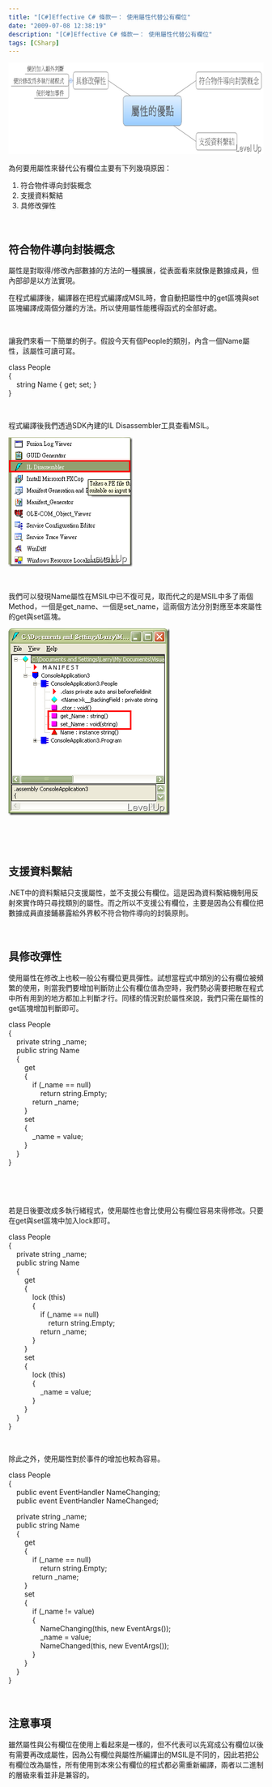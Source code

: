 ```yaml
---
title: "[C#]Effective C# 條款一： 使用屬性代替公有欄位"
date: "2009-07-08 12:38:19"
description: "[C#]Effective C# 條款一： 使用屬性代替公有欄位"
tags: [CSharp]
---
```


<p>
	<img alt="image" border="0" height="181" src="\images\posts\9215\image_thumb.png" style="border-right-width: 0px; display: inline; border-top-width: 0px; border-bottom-width: 0px; border-left-width: 0px" title="image" width="741" /></p>
<p>
	為何要用屬性來替代公有欄位主要有下列幾項原因：</p>
<ol>
	<li>
		符合物件導向封裝概念</li>
	<li>
		支援資料繫結</li>
	<li>
		具修改彈性</li>
</ol>
<p>
	 </p>
<h2>
	符合物件導向封裝概念</h2>
<p>
	屬性是對取得/修改內部數據的方法的一種擴展，從表面看來就像是數據成員，但內部卻是以方法實現。</p>
<p>
	在程式編譯後，編譯器在把程式編譯成MSIL時，會自動把屬性中的get區塊與set區塊編譯成兩個分離的方法。所以使用屬性能穫得函式的全部好處。</p>
<p>
	 </p>
<p>
	讓我們來看一下簡單的例子。假設今天有個People的類別，內含一個Name屬性，該屬性可讀可寫。</p>
<p>
	class People<br />
	{<br />
	    string Name { get; set; }<br />
	}</p>
<p>
	 </p>
<p>
	程式編譯後我們透過SDK內建的IL Disassembler工具查看MSIL。</p>
<p>
	<img alt="image" border="0" height="255" src="\images\posts\9215\image_thumb_4.png" style="border-right-width: 0px; display: inline; border-top-width: 0px; border-bottom-width: 0px; border-left-width: 0px" title="image" width="245" /></p>
<p>
	 </p>
<p>
	我們可以發現Name屬性在MSIL中已不復可見，取而代之的是MSIL中多了兩個Method，一個是get_name、一個是set_name，這兩個方法分別對應至本來屬性的get與set區塊。</p>
<p>
	<img alt="image" border="0" height="369" src="\images\posts\9215\image_thumb_3.png" style="border-right-width: 0px; display: inline; border-top-width: 0px; border-bottom-width: 0px; border-left-width: 0px" title="image" width="319" /></p>
<p>
	 </p>
<p>
	 </p>
<h2>
	支援資料繫結</h2>
<p>
	.NET中的資料繫結只支援屬性，並不支援公有欄位。這是因為資料繫結機制用反射來實作時只尋找類別的屬性。而之所以不支援公有欄位，主要是因為公有欄位把數據成員直接鋪暴露給外界較不符合物件導向的封裝原則。</p>
<p>
	 </p>
<h2>
	具修改彈性</h2>
<p>
	使用屬性在修改上也較一般公有欄位更具彈性。試想當程式中類別的公有欄位被頻繁的使用，則當我們要增加判斷防止公有欄位值為空時，我們勢必需要把散在程式中所有用到的地方都加上判斷才行。同樣的情況對於屬性來說，我們只需在屬性的get區塊增加判斷即可。</p>
<p>
	class People<br />
	{<br />
	    private string _name;<br />
	    public string Name<br />
	    {<br />
	        get<br />
	        {<br />
	            if (_name == null)<br />
	                return string.Empty;<br />
	            return _name;<br />
	        }<br />
	        set<br />
	        {<br />
	            _name = value;<br />
	        }<br />
	    }<br />
	}</p>
<p>
	 </p>
<p>
	 </p>
<p>
	若是日後要改成多執行緒程式，使用屬性也會比使用公有欄位容易來得修改。只要在get與set區塊中加入lock即可。</p>
<p>
	class People<br />
	{<br />
	    private string _name;<br />
	    public string Name<br />
	    {<br />
	        get<br />
	        {<br />
	            lock (this)<br />
	            {<br />
	                if (_name == null)<br />
	                    return string.Empty;<br />
	                return _name;<br />
	            }<br />
	        }<br />
	        set<br />
	        {<br />
	            lock (this)<br />
	            {<br />
	                _name = value;<br />
	            }<br />
	        }<br />
	    }<br />
	}</p>
<p>
	 </p>
<p>
	除此之外，使用屬性對於事件的增加也較為容易。</p>
<p>
	class People<br />
	{<br />
	    public event EventHandler NameChanging;<br />
	    public event EventHandler NameChanged;</p>
<p>
	    private string _name;<br />
	    public string Name<br />
	    {<br />
	        get<br />
	        {<br />
	            if (_name == null)<br />
	                return string.Empty;<br />
	            return _name;<br />
	        }<br />
	        set<br />
	        {<br />
	            if (_name != value)<br />
	            {<br />
	                NameChanging(this, new EventArgs());<br />
	                _name = value;<br />
	                NameChanged(this, new EventArgs());<br />
	            }<br />
	        }<br />
	    }<br />
	}</p>
<p>
	 </p>
<h2>
	注意事項</h2>
<p>
	雖然屬性與公有欄位在使用上看起來是一樣的，但不代表可以先寫成公有欄位以後有需要再改成屬性，因為公有欄位與屬性所編譯出的MSIL是不同的，因此若把公有欄位改為屬性，所有使用到本來公有欄位的程式都必需重新編譯，兩者以二進制的層級來看並非是兼容的。</p>
